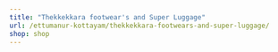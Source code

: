 ```yaml
---
title: "Thekkekkara footwear's and Super Luggage"
url: /ettumanur-kottayam/thekkekkara-footwears-and-super-luggage/
shop: shop
---
```


